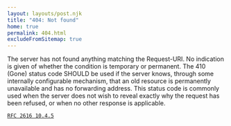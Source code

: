 ```yaml
---
layout: layouts/post.njk
title: "404: Not found"
home: true
permalink: 404.html
excludeFromSitemap: true
---
```


The server has not found anything matching the Request-URI. No
indication is given of whether the condition is temporary or
permanent. The 410 (Gone) status code SHOULD be used if the
server knows, through some internally configurable mechanism,
that an old resource is permanently unavailable and has no
forwarding address. This status code is commonly used when the
server does not wish to reveal exactly why the request has been
refused, or when no other response is applicable.

[`RFC 2616 10.4.5`](https://datatracker.ietf.org/doc/html/rfc2616#section-10.4.5)

